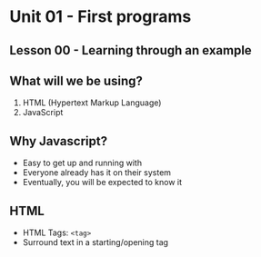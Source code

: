 # Unit 01 - First programs
## Lesson 00 - Learning through an example 

## What will we be using?
1. HTML (Hypertext Markup Language)
2. JavaScript

## Why Javascript?
- Easy to get up and running with
- Everyone already has it on their system
- Eventually, you will be expected to know it

## HTML
- HTML Tags: `<tag>`
- Surround text in a starting/opening tag 